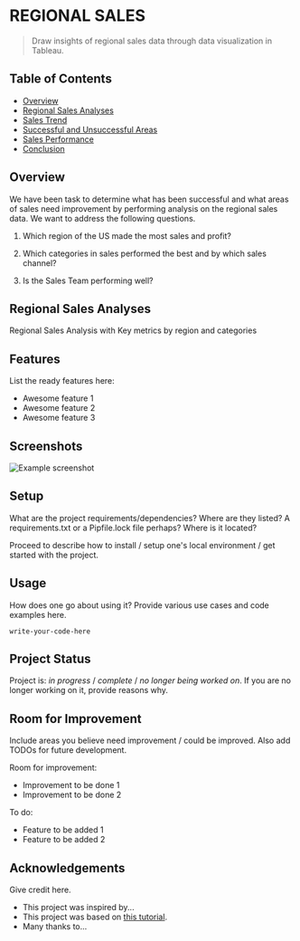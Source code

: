 # REGIONAL SALES
> Draw insights of regional sales data through data visualization in Tableau. 


## Table of Contents
* [Overview](#overview)
* [Regional Sales Analyses](#Regional-sales-analyses)
* [Sales Trend](#sales-trend)
* [Successful and Unsuccessful Areas](#successful-and-unsuccessful-areas)
* [Sales Performance](#sales-performance)
* [Conclusion](#conclusion)


## Overview
We have been task to determine what has been successful and what areas of sales need improvement by performing analysis on the regional sales data. We want to address the following questions. 

1. Which region of the US made the most sales and profit? 

2. Which categories in sales performed the best and by which sales channel? 

3. Is the Sales Team performing well? 



## Regional Sales Analyses
Regional Sales Analysis with Key metrics by region and categories



## Features
List the ready features here:
- Awesome feature 1
- Awesome feature 2
- Awesome feature 3


## Screenshots
![Example screenshot](./img/screenshot.png)
<!-- If you have screenshots you'd like to share, include them here. -->


## Setup
What are the project requirements/dependencies? Where are they listed? A requirements.txt or a Pipfile.lock file perhaps? Where is it located?

Proceed to describe how to install / setup one's local environment / get started with the project.


## Usage
How does one go about using it?
Provide various use cases and code examples here.

`write-your-code-here`


## Project Status
Project is: _in progress_ / _complete_ / _no longer being worked on_. If you are no longer working on it, provide reasons why.


## Room for Improvement
Include areas you believe need improvement / could be improved. Also add TODOs for future development.

Room for improvement:
- Improvement to be done 1
- Improvement to be done 2

To do:
- Feature to be added 1
- Feature to be added 2


## Acknowledgements
Give credit here.
- This project was inspired by...
- This project was based on [this tutorial](https://www.example.com).
- Many thanks to...
